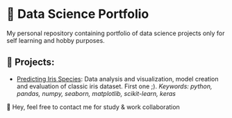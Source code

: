 # :orange_book: Data Science Portfolio
My personal repository containing portfolio of data science projects only for self learning and hobby purposes.

##  :dart: Projects:

- [Predicting Iris Species](https://github.com/renanfe/data-science-portfolio/blob/master/ds-iris/ds-iris.ipynb): Data analysis and visualization, model creation and evaluation of classic iris dataset. First one ;).
*Keywords: python, pandas, numpy, seaborn, matplotlib, scikit-learn, keras* 



:speech_balloon: Hey, feel free to contact me for study & work collaboration
